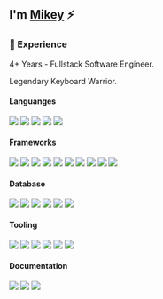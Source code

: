 ## I'm [Mikey](https://mikey.software) ⚡


### 💼 Experience
4+ Years - Fullstack Software Engineer.

Legendary Keyboard Warrior.

#### Languanges
<img src="https://img.shields.io/badge/HTML5-E34F26?style=for-the-badge&logo=html5&logoColor=white" /> <!-- HTML5 -->
<img src="https://img.shields.io/badge/CSS3-1572B6?style=for-the-badge&logo=css3&logoColor=white" /> <!-- CSS3 -->
<img src="https://img.shields.io/badge/Sass-CC6699?style=for-the-badge&logo=sass&logoColor=white" /> <!-- Sass -->
<img src="https://img.shields.io/badge/JavaScript-F7DF1E?style=for-the-badge&logo=javascript&logoColor=black" /> <!-- JavaScript -->
<img src="https://img.shields.io/badge/TypeScript-007ACC?style=for-the-badge&logo=typescript&logoColor=white" /> <!-- TypeScript -->

#### Frameworks
<img src="https://img.shields.io/badge/React-20232A?style=for-the-badge&logo=react&logoColor=61DAFB" /> <!-- React -->
<img src="https://img.shields.io/badge/Redux-593D88?style=for-the-badge&logo=redux&logoColor=white" /> <!-- Redux -->
<img src="https://img.shields.io/badge/next.js-000000?style=for-the-badge&logo=nextdotjs&logoColor=white" /> <!-- NextJS -->
<img src="https://img.shields.io/badge/Tailwind_CSS-38B2AC?style=for-the-badge&logo=tailwind-css&logoColor=white" /> <!-- Tailwind CSS -->
<img src="https://img.shields.io/badge/styled--components-DB7093?style=for-the-badge&logo=styled-components&logoColor=white" /> <!-- Styled Components -->
<img src="https://img.shields.io/badge/React_Native-20232A?style=for-the-badge&logo=react&logoColor=61DAFB" /> <!-- React Native -->
<img src="https://img.shields.io/badge/Node.js-339933?style=for-the-badge&logo=nodedotjs&logoColor=white" /> <!-- NodeJS -->
<img src="https://img.shields.io/badge/Express.js-000000?style=for-the-badge&logo=express&logoColor=white" /> <!-- Express -->
<img src="https://img.shields.io/badge/Jest-C21325?style=for-the-badge&logo=jest&logoColor=white" /> <!-- Jest -->
<img src="https://img.shields.io/badge/Socket.io-010101?&style=for-the-badge&logo=Socket.io&logoColor=white" /> <!-- Socket IO -->

#### Database
<img src="https://img.shields.io/badge/PostgreSQL-316192?style=for-the-badge&logo=postgresql&logoColor=white" /> <!-- PostgreSQL -->
<img src="https://img.shields.io/badge/redis-%23DD0031.svg?&style=for-the-badge&logo=redis&logoColor=white" /> <!-- Redis -->
<img src="https://img.shields.io/badge/MongoDB-4EA94B?style=for-the-badge&logo=mongodb&logoColor=white" /> <!-- MongoDB -->
<img src="https://img.shields.io/badge/rabbitmq-%23FF6600.svg?&style=for-the-badge&logo=rabbitmq&logoColor=white" /> <!-- RabbitMQ -->
<img src="https://img.shields.io/badge/Neo4j-018bff?style=for-the-badge&logo=neo4j&logoColor=white" /> <!-- Neo4J -->
<img src="https://img.shields.io/badge/prisma-1B222D?style=for-the-badge&logo=prisma&logoColor=white" /> <!-- Prisma -->

#### Tooling
<img src="https://img.shields.io/badge/Git-F05032?style=for-the-badge&logo=git&logoColor=white" /> <!-- GIT -->
<img src="https://img.shields.io/badge/npm-CB3837?style=for-the-badge&logo=npm&logoColor=white" /> <!-- NPM -->
<img src="https://img.shields.io/badge/Docker-2CA5E0?style=for-the-badge&logo=docker&logoColor=white" /> <!-- Docker -->
<img src="https://img.shields.io/badge/Postman-FF6C37?style=for-the-badge&logo=Postman&logoColor=white" /> <!-- Postman -->
<img src="https://img.shields.io/badge/Cypress-17202C?style=for-the-badge&logo=cypress&logoColor=white" /> <!-- Cypress -->
<img src="https://img.shields.io/badge/Nginx-009639?style=for-the-badge&logo=nginx&logoColor=white" /> <!-- NGINX -->

#### Documentation
<img src="https://img.shields.io/badge/storybook-FF4785?style=for-the-badge&logo=storybook&logoColor=white" /> <!-- StorybookJS -->
<img src="https://img.shields.io/badge/Swagger-85EA2D?style=for-the-badge&logo=Swagger&logoColor=white" /> <!-- Swagger -->
<img src="https://img.shields.io/badge/GitBook-7B36ED?style=for-the-badge&logo=gitbook&logoColor=white" /> <!-- GitBook -->

<!-- ### 💻 Technologies
- Front-end Development: **HTML5, CSS3, Javascript, Sass, React, Redux, NextJS, Vue, Vuex, Nuxt**
- Back-end Development: **NodeJS, Express, MongoDB, Mongoose, PostgreSQL, Sequelize, Redis**
- Mobile Development: **React Native, Apache Cordova, PhoneGap**
- Developement Operations: **Linux, Ubuntu, Nginx, Apache, Digital Ocean**
- Tooling & Scripting: **Python3, Strapi**

### 📬 Find Me  -->
